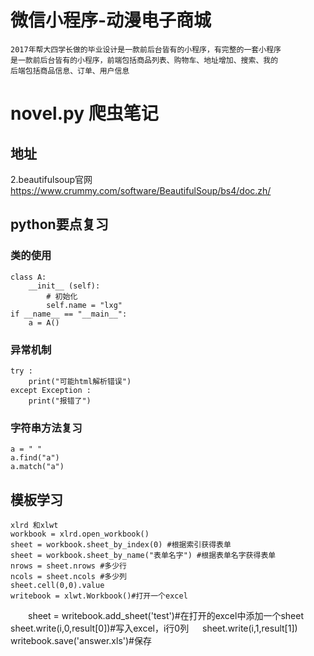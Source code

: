 # 微信小程序-动漫电子商城
	2017年帮大四学长做的毕业设计是一款前后台皆有的小程序，有完整的一套小程序
	是一款前后台皆有的小程序，前端包括商品列表、购物车、地址增加、搜索、我的
	后端包括商品信息、订单、用户信息
	

# novel.py 爬虫笔记
## 地址

2.beautifulsoup官网
  https://www.crummy.com/software/BeautifulSoup/bs4/doc.zh/

## python要点复习

### 类的使用
	class A:
		__init__ (self):
			# 初始化
			self.name = "lxg"
	if __name__ == "__main__":
		a = A()

### 异常机制
	try :
		print("可能html解析错误")
	except Exception :
		print("报错了")

### 字符串方法复习

	a = " "
	a.find("a")
	a.match("a")
	

## 模板学习
	xlrd 和xlwt
	workbook = xlrd.open_workbook()
	sheet = workbook.sheet_by_index(0) #根据索引获得表单
	sheet = workbook.sheet_by_name("表单名字") #根据表单名字获得表单
	nrows = sheet.nrows #多少行
	ncols = sheet.ncols #多少列
	sheet.cell(0,0).value 
	writebook = xlwt.Workbook()#打开一个excel
　　sheet = writebook.add_sheet('test')#在打开的excel中添加一个sheet
	sheet.write(i,0,result[0])#写入excel，i行0列
 　	sheet.write(i,1,result[1])
	 writebook.save('answer.xls')#保存
	



